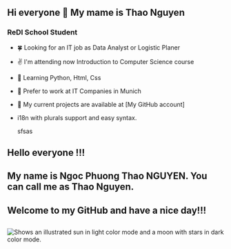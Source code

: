 
## Hi everyone :wave: My mame is Thao Nguyen

### ReDI School Student

- :four_leaf_clover: Looking for an IT job as Data Analyst or Logistic Planer 
- :v: I'm attending now Introduction to Computer Science course 
- :seedling: Learning Python, Html, Css
- :office: Prefer to work at IT Companies in Munich
- :page_facing_up: My current projects are available at [My GitHub account]
-
  i18n with plurals support and easy syntax.
  
  sfsas
## Hello everyone !!!
## My name is Ngoc Phuong Thao NGUYEN. You can call me as Thao Nguyen.
## Welcome to my GitHub and have a nice day!!!

## <picture>
  <source media="(prefers-color-scheme: dark)" srcset="https://user-images.githubusercontent.com/25423296/163456776-7f95b81a-f1ed-45f7-b7ab-8fa810d529fa.png">
  <source media="(prefers-color-scheme: light)" srcset="https://user-images.githubusercontent.com/25423296/163456779-a8556205-d0a5-45e2-ac17-42d089e3c3f8.png">
  <img alt="Shows an illustrated sun in light color mode and a moon with stars in dark color mode." src="https://user-images.githubusercontent.com/25423296/163456779-a8556205-d0a5-45e2-ac17-42d089e3c3f8.png">
</picture>
